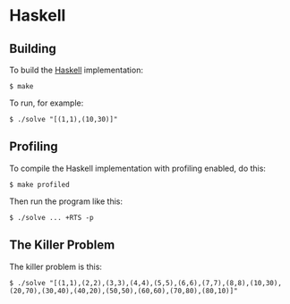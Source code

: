 Haskell
=======


Building
--------

To build the [Haskell](http://haskell.org) implementation:

    $ make

To run, for example:

    $ ./solve "[(1,1),(10,30)]"


Profiling
---------

To compile the Haskell implementation with profiling enabled, do this:

    $ make profiled

Then run the program like this:

    $ ./solve ... +RTS -p


The Killer Problem
------------------

The killer problem is this:

    $ ./solve "[(1,1),(2,2),(3,3),(4,4),(5,5),(6,6),(7,7),(8,8),(10,30),(20,70),(30,40),(40,20),(50,50),(60,60),(70,80),(80,10)]"
